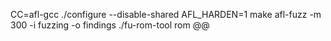 CC=afl-gcc ./configure --disable-shared
AFL_HARDEN=1 make
afl-fuzz -m 300 -i fuzzing -o findings ./fu-rom-tool rom @@
